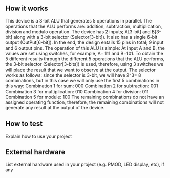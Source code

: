 <!---

This file is used to generate your project datasheet. Please fill in the information below and delete any unused
sections.

You can also include images in this folder and reference them in the markdown. Each image must be less than
512 kb in size, and the combined size of all images must be less than 1 MB.
-->

## How it works

This device is a 3-bit ALU that generates 5 operations in parallel. The operations that the ALU performs are: addition, subtraction, multiplication, division and modulo operation.
The device has 2 inputs; A[3-bit] and B[3-bit] along with a 3-bit selector (Selector[3-bit]). It also has a single 6-bit output (OutPut[6-bit]). In the end, the design entails 15 pins in total; 9 input and 6 output pins.
The operation of this ALU is simple: At input A and B, the values ​​are set using switches, for example, A= 111 and B=101. To obtain the 5 different results through the different 5 operations that the ALU performs, the 3-bit selector (Selector[3-bits]) is used, therefore, using 3 switches we will place the result that we want to observe at the output.
The selector works as follows: since the selector is 3-bit, we will have 2^3= 8 combinations, but in this case we will only use the first 5 combinations in this way:
Combination 1 for sum: 000
Combination 2 for subtraction: 001
Combination 3 for multiplication: 010
Combination 4 for division: 011
Combination 5 for module: 100
The remaining combinations do not have an assigned operating function, therefore, the remaining combinations will not generate any result at the output of the device.

## How to test

Explain how to use your project

## External hardware

List external hardware used in your project (e.g. PMOD, LED display, etc), if any

